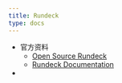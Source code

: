 ```yaml
---
title: Rundeck
type: docs
---
```




- 官方资料
  - [Open Source Rundeck](https://www.rundeck.com/open-source)
  - [Rundeck Documentation](https://docs.rundeck.com/docs/)
- 